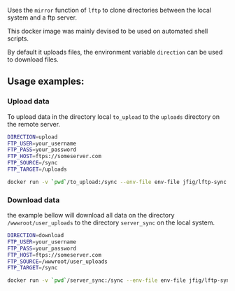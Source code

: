 Uses the `mirror` function of `lftp` to clone directories between the local
system and a ftp server.

This docker image was mainly devised to be used on automated shell scripts.

By default it uploads files, the environment variable `direction` can be used
to download files.

## Usage examples:

### Upload data

To upload data in the directory local `to_upload` to the `uploads` directory on
the remote server.

```bash
DIRECTION=upload
FTP_USER=your_username
FTP_PASS=your_password
FTP_HOST=ftps://someserver.com
FTP_SOURCE=/sync
FTP_TARGET=/uploads
```

```bash
docker run -v `pwd`/to_upload:/sync --env-file env-file jfig/lftp-sync
```

### Download data

the example bellow will download all data on the directory
`/wwwroot/user_uploads` to the directory `server_sync` on the local system.

```bash
DIRECTION=download
FTP_USER=your_username
FTP_PASS=your_password
FTP_HOST=ftps://someserver.com
FTP_SOURCE=/wwwroot/user_uploads
FTP_TARGET=/sync
```

```bash
docker run -v `pwd`/server_sync:/sync --env-file env-file jfig/lftp-sync
```
